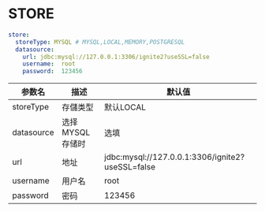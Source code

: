 # STORE
```yaml
store:
  storeType: MYSQL # MYSQL,LOCAL,MEMORY,POSTGRESQL
  datasource:
    url: jdbc:mysql://127.0.0.1:3306/ignite2?useSSL=false
    username:  root
    password:  123456
```

| 参数名      | 描述         | 默认值     |
|----------|------------|---------|
| storeType    | 存儲类型       | 默认LOCAL |
| datasource | 选择MYSQL存储时 | 选填      |
| url | 地址         | jdbc:mysql://127.0.0.1:3306/ignite2?useSSL=false |
| username | 用户名        | root |
| password | 密码         | 123456 |